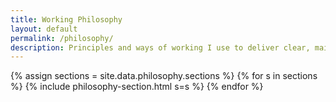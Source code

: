 ```yaml
---
title: Working Philosophy
layout: default
permalink: /philosophy/
description: Principles and ways of working I use to deliver clear, maintainable software with predictable outcomes.
---
```


<div class="tab-content is-active">
  <div class="cv-card-list">
    {% assign sections = site.data.philosophy.sections %}
    {% for s in sections %}
      {% include philosophy-section.html s=s %}
    {% endfor %}
  </div>
</div>